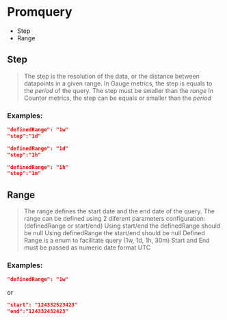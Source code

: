 # Promquery

- Step
- Range

## Step
> The step is the resolution of the data, or the distance between datapoints in a given range. 
> In Gauge metrics, the step is equals to the *period* of the query.
> The step must be smaller than the *range*
> In Counter metrics, the step can be equals or smaller than the *period* 
### Examples:

```json
"definedRange": "1w"
"step":"1d"
```

```json
"definedRange": "1d"
"step":"1h"
```

```json
"definedRange": "1h"
"step":"1m"
```


## Range
> The range defines the start date and the end date of the query. 
> The range can be defined using 2 diferent parameters configuration: (definedRange or start/end)
> Using start/end the definedRange should be null
> Using definedRange the start/end should be null
> Defined Range is a enum to facilitate query (1w, 1d, 1h, 30m)
> Start and End must be passed as numeric date format UTC 

### Examples:

```json
"definedRange": "1w"
```
or 

```json
"start": "124332523423"
"end":"124332432423"
```
